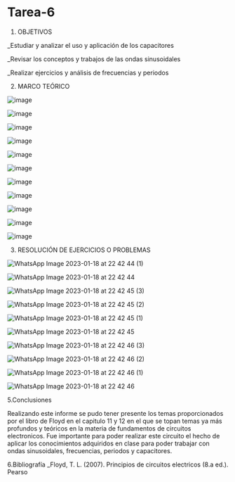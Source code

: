 # Tarea-6

1. OBJETIVOS

_Estudiar y analizar el uso y aplicación de los capacitores

_Revisar los conceptos y trabajos de las ondas sinusoidales

_Realizar ejercicios y análisis de frecuencias y periodos

2. MARCO TEÓRICO

![image](https://user-images.githubusercontent.com/117691236/213752087-d77d755e-8c0d-47c6-b58a-796a4fb31d9e.png)

![image](https://user-images.githubusercontent.com/117691236/213752812-93a445c3-3372-4aa2-86c7-5bd194cd2594.png)

![image](https://user-images.githubusercontent.com/117691236/213753269-c7712874-801d-47ce-ad62-c3897d3c1fa4.png)

![image](https://user-images.githubusercontent.com/117691236/213753740-0c342e3d-b798-4c20-93d9-926c3c14682f.png)

![image](https://user-images.githubusercontent.com/117691236/213754230-373f771a-ebdc-4c26-9072-d51e7feb7b58.png)

![image](https://user-images.githubusercontent.com/117691236/213754500-7ba4be88-ec83-4c1d-8e4f-9c4c56b80868.png)

![image](https://user-images.githubusercontent.com/117691236/213755147-195c5b0b-a978-4c20-8b6b-f0ca83b956f2.png)

![image](https://user-images.githubusercontent.com/117691236/213755311-2085ca6f-fc05-4c31-abda-4c13480f3553.png)

![image](https://user-images.githubusercontent.com/117691236/213755545-cbd2f72e-1e03-41a3-aa1b-0845abc654e7.png)

![image](https://user-images.githubusercontent.com/117691236/213755784-9f8cc08e-a998-4556-afef-55475fe49e07.png)

![image](https://user-images.githubusercontent.com/117691236/213756055-d87fe13d-5f4f-49fc-b900-112c96b91310.png)


3. RESOLUCIÓN DE EJERCICIOS O PROBLEMAS

![WhatsApp Image 2023-01-18 at 22 42 44 (1)](https://user-images.githubusercontent.com/117691236/213730605-149a8c03-f2fb-425b-8b95-21f46f700d12.jpeg)

![WhatsApp Image 2023-01-18 at 22 42 44](https://user-images.githubusercontent.com/117691236/213730620-cd075b36-39e7-4a70-9d4a-e6abfa2c3fa3.jpeg)

![WhatsApp Image 2023-01-18 at 22 42 45 (3)](https://user-images.githubusercontent.com/117691236/213730638-d2d252bb-65e2-4837-851c-b358ec028430.jpeg)

![WhatsApp Image 2023-01-18 at 22 42 45 (2)](https://user-images.githubusercontent.com/117691236/213730648-62e4615a-66e7-45d3-9505-3cb744bb10b4.jpeg)

![WhatsApp Image 2023-01-18 at 22 42 45 (1)](https://user-images.githubusercontent.com/117691236/213730667-5edbf503-b591-41fb-b982-e8f6a19c29c3.jpeg)

![WhatsApp Image 2023-01-18 at 22 42 45](https://user-images.githubusercontent.com/117691236/213730684-f6250031-6fb0-4ad3-93b3-e931b3228df0.jpeg)

![WhatsApp Image 2023-01-18 at 22 42 46 (3)](https://user-images.githubusercontent.com/117691236/213730697-8a4dc03b-f7f7-471d-ab0b-900322e496f8.jpeg)

![WhatsApp Image 2023-01-18 at 22 42 46 (2)](https://user-images.githubusercontent.com/117691236/213730720-2785ba16-c66a-4717-9943-6c429195b2fb.jpeg)

![WhatsApp Image 2023-01-18 at 22 42 46 (1)](https://user-images.githubusercontent.com/117691236/213730736-5d26322e-d25e-4842-92a0-d12182cd211d.jpeg)

![WhatsApp Image 2023-01-18 at 22 42 46](https://user-images.githubusercontent.com/117691236/213730751-ddf8e6b6-3840-42c8-ac64-0a5fa17f57b8.jpeg)


5.Conclusiones

Realizando este informe se pudo tener presente los temas proporcionados por el libro de Floyd en el capitulo 11 y 12 en el que se topan temas ya más profundos y teóricos en la materia de fundamentos de circuitos electronicos. Fue importante para poder realizar este circuito el hecho de aplicar los conocimientos adquiridos en clase para poder trabajar con ondas sinusoidales, frecuencias, periodos y capacitores.

6.Bibliografía _Floyd, T. L. (2007). Principios de circuitos electricos (8.a ed.). Pearso
